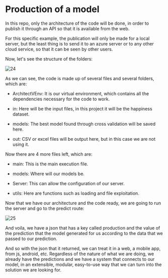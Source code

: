 # Production of a model
 
In this repo, only the architecture of the code will be done, in order to publish it through an API so that it is available from the web.
 
For this specific example, the publication will only be made for a local server, but the least thing is to send it to an azure server or to any other cloud service, so that it can be seen by other users.
 
Now, let's see the structure of the folders:
 
![24](https://user-images.githubusercontent.com/63415652/103446057-e3e53780-4c40-11eb-9cba-282a8d5a5aa2.PNG)
 
 
As we can see, the code is made up of several files and several folders, which are:
 
* ArchitectVEnv: It is our virtual environment, which contains all the dependencies necessary for the code to work.
 
* in: Here will be the input files, in this project it will be the happiness dataset.
 
* models: The best model found through cross validation will be saved here.
 
* out: CSV or excel files will be output here, but in this case we are not using it.
 
Now there are 4 more files left, which are:
 
* main: This is the main execution file.
 
* models: Where will our models be.
 
* Server: This can allow the configuration of our server.
 
* utils: Here are functions such as loading and file exploitation.
 
Now that we have our architecture and the code ready, we are going to run the server and go to the predict route:

![25](https://user-images.githubusercontent.com/63415652/103446183-628ea480-4c42-11eb-98e8-f14345e3265d.PNG)
 
And voila, we have a json that has a key called production and the value of the prediction that the model generated for us according to the data that we passed to our prediction.
 
And so with the json that it returned, we can treat it in a web, a mobile app, from js, android, etc. Regardless of the nature of what we are doing, we already have the predictions and we have a system that connects to our model, in an extensible, modular, easy-to-use way that we can turn into the solution we are looking for.
